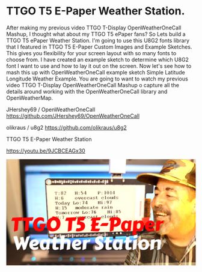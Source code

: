 # TTGO T5 E-Paper Weather Station.
After making my previous video TTGO T-Display OpenWeatherOneCall Mashup, I thought what about my TTGO T5 ePaper fans? So Lets build a TTGO T5 ePaper Weather Station. 
I'm going to use this U8G2 fonts library that I featured in TTGO T5 E-Paper Custom Images and Example Sketches. This gives you flexibility for your screen layout with so many fonts to choose from. I have created an example sketch to determine which U8G2 font I want to use and how to lay it out on the screen. Now let's see how to mash this up with OpenWeatherOneCall example sketch Simple Latitude Longitude Weather Example. 
You are going to want to watch my previous video TTGO T-Display OpenWeatherOneCall Mashup o capture all the details around working with the OpenWeatherOneCall library and OpenWeatherMap.

JHershey69 / OpenWeatherOneCall
https://github.com/JHershey69/OpenWeatherOneCall

olikraus / u8g2
https://github.com/olikraus/u8g2

TTGO T5 E-Paper Weather Station

https://youtu.be/9JCBCEAGx30

![T5_ePaper_Weather_Station](https://github.com/ShotokuTech/T5_ePaper_Weather_Station/blob/main/t5%20e-paper%20weather%20station(3).png)


